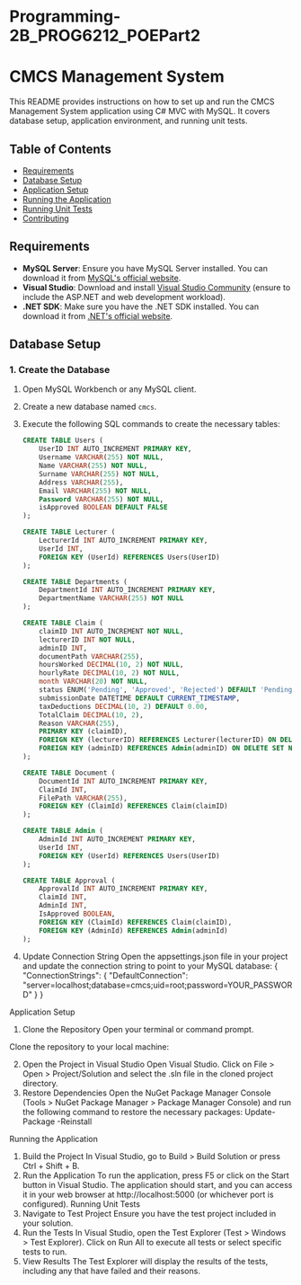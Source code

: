 # Programming-2B_PROG6212_POEPart2

# CMCS Management System

This README provides instructions on how to set up and run the CMCS Management System application using C# MVC with MySQL. It covers database setup, application environment, and running unit tests.

## Table of Contents

- [Requirements](#requirements)
- [Database Setup](#database-setup)
- [Application Setup](#application-setup)
- [Running the Application](#running-the-application)
- [Running Unit Tests](#running-unit-tests)
- [Contributing](#contributing)

## Requirements

- **MySQL Server**: Ensure you have MySQL Server installed. You can download it from [MySQL's official website](https://dev.mysql.com/downloads/mysql/).
- **Visual Studio**: Download and install [Visual Studio Community](https://visualstudio.microsoft.com/vs/community/) (ensure to include the ASP.NET and web development workload).
- **.NET SDK**: Make sure you have the .NET SDK installed. You can download it from [.NET's official website](https://dotnet.microsoft.com/download).

## Database Setup

### 1. Create the Database

1. Open MySQL Workbench or any MySQL client.
2. Create a new database named `cmcs`.
3. Execute the following SQL commands to create the necessary tables:

   ```sql
   CREATE TABLE Users (
       UserID INT AUTO_INCREMENT PRIMARY KEY,
       Username VARCHAR(255) NOT NULL,
       Name VARCHAR(255) NOT NULL,
       Surname VARCHAR(255) NOT NULL,
       Address VARCHAR(255),
       Email VARCHAR(255) NOT NULL,
       Password VARCHAR(255) NOT NULL,
       isApproved BOOLEAN DEFAULT FALSE
   );

   CREATE TABLE Lecturer (
       LecturerId INT AUTO_INCREMENT PRIMARY KEY,
       UserId INT,
       FOREIGN KEY (UserId) REFERENCES Users(UserID)
   );

   CREATE TABLE Departments (
       DepartmentId INT AUTO_INCREMENT PRIMARY KEY,
       DepartmentName VARCHAR(255) NOT NULL
   );

   CREATE TABLE Claim (
       claimID INT AUTO_INCREMENT NOT NULL,
       lecturerID INT NOT NULL, 
       adminID INT, 
       documentPath VARCHAR(255),
       hoursWorked DECIMAL(10, 2) NOT NULL, 
       hourlyRate DECIMAL(10, 2) NOT NULL, 
       month VARCHAR(20) NOT NULL,
       status ENUM('Pending', 'Approved', 'Rejected') DEFAULT 'Pending',
       submissionDate DATETIME DEFAULT CURRENT_TIMESTAMP,
       taxDeductions DECIMAL(10, 2) DEFAULT 0.00,
       TotalClaim DECIMAL(10, 2),
       Reason VARCHAR(255),
       PRIMARY KEY (claimID),
       FOREIGN KEY (lecturerID) REFERENCES Lecturer(lecturerID) ON DELETE CASCADE,
       FOREIGN KEY (adminID) REFERENCES Admin(adminID) ON DELETE SET NULL
   );

   CREATE TABLE Document (
       DocumentId INT AUTO_INCREMENT PRIMARY KEY,
       ClaimId INT,
       FilePath VARCHAR(255),
       FOREIGN KEY (ClaimId) REFERENCES Claim(claimID)
   );

   CREATE TABLE Admin (
       AdminId INT AUTO_INCREMENT PRIMARY KEY,
       UserId INT,
       FOREIGN KEY (UserId) REFERENCES Users(UserID)
   );

   CREATE TABLE Approval (
       ApprovalId INT AUTO_INCREMENT PRIMARY KEY,
       ClaimId INT,
       AdminId INT,
       IsApproved BOOLEAN,
       FOREIGN KEY (ClaimId) REFERENCES Claim(claimID),
       FOREIGN KEY (AdminId) REFERENCES Admin(adminId)
   );

2. Update Connection String
Open the appsettings.json file in your project and update the connection string to point to your MySQL database:
{
  "ConnectionStrings": {
    "DefaultConnection": "server=localhost;database=cmcs;uid=root;password=YOUR_PASSWORD"
  }
}

Application Setup
1. Clone the Repository
Open your terminal or command prompt.

Clone the repository to your local machine:

2. Open the Project in Visual Studio
Open Visual Studio.
Click on File > Open > Project/Solution and select the .sln file in the cloned project directory.
3. Restore Dependencies
Open the NuGet Package Manager Console (Tools > NuGet Package Manager > Package Manager Console) and run the following command to restore the necessary packages:
Update-Package -Reinstall

Running the Application
1. Build the Project
In Visual Studio, go to Build > Build Solution or press Ctrl + Shift + B.
2. Run the Application
To run the application, press F5 or click on the Start button in Visual Studio.
The application should start, and you can access it in your web browser at http://localhost:5000 (or whichever port is configured).
Running Unit Tests
1. Navigate to Test Project
Ensure you have the test project included in your solution.
2. Run the Tests
In Visual Studio, open the Test Explorer (Test > Windows > Test Explorer).
Click on Run All to execute all tests or select specific tests to run.
3. View Results
The Test Explorer will display the results of the tests, including any that have failed and their reasons.
